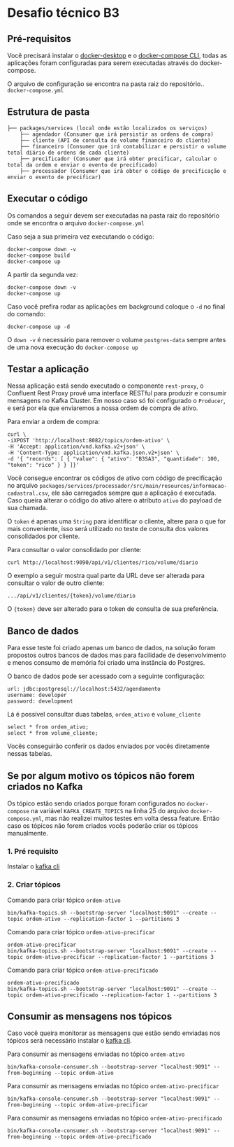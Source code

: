 # Desafio técnico B3

## Pré-requisitos
Você precisará instalar o [docker-desktop](https://www.docker.com/products/docker-desktop) e o [docker-compose CLI](https://docs.docker.com/compose/install/), todas as aplicações foram configuradas para serem executadas através do docker-compose. 

O arquivo de configuração se encontra na pasta raiz do repositório.. `docker-compose.yml`

## Estrutura de pasta
```
├── packages/services (local onde estão localizados os serviços)
    ├── agendador (Consumer que irá persistir as ordens de compra)
    ├── cliente (API de consulta de volume financeiro do cliente)
    ├── financeiro (Consumer que irá contabilizar e persistir o volume total diário de ordens de cada cliente)
    ├── precificador (Consumer que irá obter precificar, calcular o total da ordem e enviar o evento de precificado)
    ├── processador (Consumer que irá obter o código de precificação e enviar o evento de precificar)
```

## Executar o código
Os comandos a seguir devem ser executadas na pasta raiz do repositório onde se encontra o arquivo `docker-compose.yml`

Caso seja a sua primeira vez executando o código:
```
docker-compose down -v
docker-compose build
docker-compose up
```

A partir da segunda vez:
```
docker-compose down -v
docker-compose up
```

Caso você prefira rodar as aplicações em background coloque o `-d` no final do comando:
```
docker-compose up -d
```

O `down -v` é necessário para remover o volume `postgres-data` sempre antes de uma nova execução do `docker-compose up`

## Testar a aplicação
Nessa aplicação está sendo executado o componente `rest-proxy`, o Confluent Rest Proxy provê uma interface RESTful para produzir e consumir mensagens no Kafka Cluster. Em nosso caso só foi configurado o `Producer`, e será por ela que enviaremos a nossa ordem de compra de ativo.

Para enviar a ordem de compra:
```
curl \
-iXPOST 'http://localhost:8082/topics/ordem-ativo' \
-H 'Accept: application/vnd.kafka.v2+json' \
-H 'Content-Type: application/vnd.kafka.json.v2+json' \
-d '{ "records": [ { "value": { "ativo": "B3SA3", "quantidade": 100, "token": "rico" } } ]}'
```

Você consegue encontrar os códigos de ativo com código de precificação no arquivo `packages/services/processador/src/main/resources/informacao-cadastral.csv`, ele são carregados sempre que a aplicação é executada. Caso queira alterar o código do ativo altere o atributo `ativo` do payload de sua chamada.

O `token` é apenas uma `String` para identificar o cliente, altere para o que for mais conveniente, isso será utilizado no teste de consulta dos valores consolidados por cliente.

Para consultar o valor consolidado por cliente:
```
curl http://localhost:9090/api/v1/clientes/rico/volume/diario
```

O exemplo a seguir mostra qual parte da URL deve ser alterada para consultar o valor de outro cliente:
```
.../api/v1/clientes/{token}/volume/diario
```

O `{token}` deve ser alterado para o token de consulta de sua preferência.

## Banco de dados
Para esse teste foi criado apenas um banco de dados, na solução foram propostos outros bancos de dados mas para facilidade de desenvolvimento e menos consumo de memória foi criado uma instância do Postgres. 

O banco de dados pode ser acessado com a seguinte configuração:
```
url: jdbc:postgresql://localhost:5432/agendamento
username: developer
password: development
```

Lá é possível consultar duas tabelas, `ordem_ativo` e `volume_cliente`
```
select * from ordem_ativo;
select * from volume_cliente;
```

Vocês conseguirão conferir os dados enviados por vocês diretamente nessas tabelas.


## Se por algum motivo os tópicos não forem criados no Kafka
Os tópico estão sendo criados porque foram configurados no `docker-compose` na variável `KAFKA_CREATE_TOPICS` na linha 25 do arquivo `docker-compose.yml`, mas não realizei muitos testes em volta dessa feature. Então caso os tópicos não forem criados vocês poderão criar os tópicos manualmente.

### 1. Pré requisito
Instalar o [kafka cli](https://kafka.apache.org/quickstart) 

### 2. Criar tópicos
Comando para criar tópico `ordem-ativo`
```
bin/kafka-topics.sh --bootstrap-server "localhost:9091" --create --topic ordem-ativo --replication-factor 1 --partitions 3
```

Comando para criar tópico `ordem-ativo-precificar`
```
ordem-ativo-precificar
bin/kafka-topics.sh --bootstrap-server "localhost:9091" --create --topic ordem-ativo-precificar --replication-factor 1 --partitions 3
```

Comando para criar tópico `ordem-ativo-precificado`
```
ordem-ativo-precificado
bin/kafka-topics.sh --bootstrap-server "localhost:9091" --create --topic ordem-ativo-precificado --replication-factor 1 --partitions 3
```

## Consumir as mensagens nos tópicos
Caso você queira monitorar as mensagens que estão sendo enviadas nos tópicos será necessário instalar o [kafka cli](https://kafka.apache.org/quickstart).

Para consumir as mensagens enviadas no tópico `ordem-ativo`
```
bin/kafka-console-consumer.sh --bootstrap-server "localhost:9091" --from-beginning --topic ordem-ativo
```

Para consumir as mensagens enviadas no tópico `ordem-ativo-precificar`
```
bin/kafka-console-consumer.sh --bootstrap-server "localhost:9091" --from-beginning --topic ordem-ativo-precificar
```

Para consumir as mensagens enviadas no tópico `ordem-ativo-precificado`
```
bin/kafka-console-consumer.sh --bootstrap-server "localhost:9091" --from-beginning --topic ordem-ativo-precificado
```